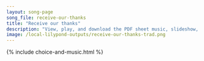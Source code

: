 ```yaml
---
layout: song-page
song_file: receive-our-thanks
title: "Receive our thanks"
description: "View, play, and download the PDF sheet music, slideshow, and audio. Lyrics: Receive our thanks for night and day, for food and shelter, rest and play, be here our guest, and with us stay.  Amen. ... english theist 4part chords"
image: /local-lilypond-outputs/receive-our-thanks-trad.png
---
```


{% include choice-and-music.html %}